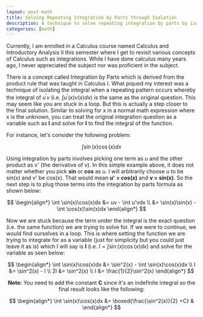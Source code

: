 ```yaml
---
layout: post-math
title: Solving Repeating Integration by Parts through Isolation
description: A technique to solve repeating integration by parts by isolation.
categories: [math]                                                
---
```


Currently, I am enrolled in a Calculus course named Calculus and Introductory Analysis II this semester where I get to revisit
various concepts of Calculus such as integrations. While I have done calculus many years ago, I never appreciated the subject 
nor was proficient in the subject.

There is a concept called Integration by Parts which is derived from the product rule that was taught in Calculus I. 
What piqued my interest was a technique of isolating the integral when a repeating pattern occurs whereby the integral 
of $u^\prime v$ (i.e. $\int u^\prime (x)v(x)dx$) is the same as the original question. This may seem like you are stuck in a loop. But 
this is actually a step closer to the final solution. Similar to solving for x in a normal math expression where x is 
the unknown, you can treat the original integration question as a variable such as **I** and solve for **I** to find 
the integral of the function.

For instance, let's consider the following problem:

$$
\begin{equation*}
\int \sin(x)\cos(x)dx
\end{equation*}
$$

Using integration by parts involves picking one term as u and the other product as v' (the derivative of v).
In this simple example above, it does not matter whether you pick **sin** or **cos** as u. I will arbitrarily 
choose u to be sin(x) and v' be cos(x). That would mean **u' = cos(x)** and **v = sin(x)**. So the next step 
is to plug those terms into the integration by parts formula as shown below:

$$
\begin{align*}
\int \sin(x)\cos(x)dx &= uv - \int u'vdx \\
&= \sin(x)\sin(x) - \int \cos(x)\sin(x)dx 
\end{align*}
$$ 

Now we are stuck because the term under the integral is the exact question (i.e. the same function) we 
are trying to solve for. If we were to continue, we would find ourselves in a loop. This is where 
setting the function we are trying to integrate for as a variable (just for simplicity but you could 
just leave it as is) which I will say is **I** (i.e. $I = \int \sin(x)\cos(x)dx$) and solve for the variable as seen below:

$$
\begin{align*}
\int \sin(x)\cos(x)dx &= \sin^2(x) - \int \sin(x)\cos(x)dx \\
I &= \sin^2(x) - I \\
2I &= \sin^2(x) \\
I &= \frac{1}{2}\sin^2(x)
\end{align*}
$$

<center><b>Note:</b> You need to add the constant <b>C</b> since it's an indefinite integral so the final result looks like the following:</center>

$$
\begin{align*}
\int \sin(x)\cos(x)dx &= \boxed{\frac{\sin^2(x)}{2} +C} & 
\end{align*}
$$


